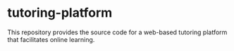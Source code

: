 # tutoring-platform

This repository provides the source code for a web-based tutoring platform that facilitates online learning.
